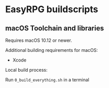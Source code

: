 # EasyRPG buildscripts

## macOS Toolchain and libraries

Requires macOS 10.12 or newer.

Additional building requirements for macOS:

 - Xcode

Local build process:

Run `0_build_everything.sh` in a terminal
